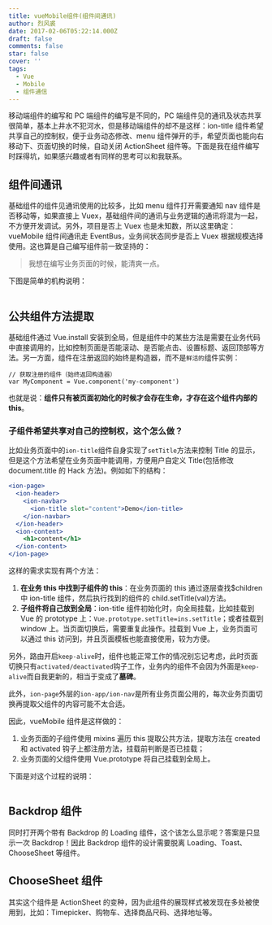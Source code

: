 ```yaml
---
title: vueMobile组件(组件间通讯)
author: 烈风裘
date: 2017-02-06T05:22:14.000Z
draft: false
comments: false
star: false
cover: ''
tags: 
  - Vue
  - Mobile
  - 组件通信
---
```


移动端组件的编写和 PC 端组件的编写是不同的，PC 端组件见的通讯及状态共享很简单，基本上井水不犯河水，但是移动端组件的却不是这样：ion-title 组件希望共享自己的控制权，便于业务动态修改、menu 组件弹开的手，希望页面也能向右移动下、页面切换的时候，自动关闭 ActionSheet 组件等。下面是我在组件编写时踩得坑，如果感兴趣或者有同样的思考可以和我联系。

## 组件间通讯

基础组件的组件见通讯使用的比较多，比如 menu 组件打开需要通知 nav 组件是否移动等，如果直接上 Vuex，基础组件间的通讯与业务逻辑的通讯将混为一起，不方便开发调试。另外，项目是否上 Vuex 也是未知数，所以这里确定：vueMobile 组件间通讯走 EventBus，业务间状态同步是否上 Vuex 根据规模选择使用。这也算是自己编写组件前一致坚持的：

> 我想在编写业务页面的时候，能清爽一点。

下图是简单的机构说明：

![]()

## 公共组件方法提取

基础组件通过 Vue.install 安装到全局，但是组件中的某些方法是需要在业务代码中直接调用的，比如控制页面是否能滚动、是否能点击、设置标题、返回顶部等方法。另一方面，组件在注册返回的始终是构造器，而不是`鲜活的`组件实例：

```
// 获取注册的组件（始终返回构造器）
var MyComponent = Vue.component('my-component')
```

也就是说：**组件只有被页面初始化的时候才会存在生命，才存在这个组件内部的 this**。

### 子组件希望共享对自己的控制权，这个怎么做？

比如业务页面中的`ion-title`组件自身实现了`setTitle`方法来控制 Title 的显示，但是这个方法希望在业务页面中能调用，方便用户自定义 Title(包括修改 document.title 的 Hack 方法)。例如如下的结构：

```jsx
<ion-page>
  <ion-header>
    <ion-navbar>
      <ion-title slot="content">Demo</ion-title>
    </ion-navbar>
  </ion-header>
  <ion-content>
    <h1>content</h1>
  </ion-content>
</ion-page>
```

这样的需求实现有两个方法：

1.  **在业务 this 中找到子组件的 this**：在业务页面的 this 通过逐层查找$children 中 ion-title 组件，然后执行找到的组件的 child.setTitle(val)方法。
2.  **子组件将自己放到全局**：ion-title 组件初始化时，向全局挂载，比如挂载到 Vue 的 prototype 上：`Vue.prototype.setTitle=ins.setTitle`；或者挂载到 window 上。当页面切换后，需要重复此操作。挂载到 Vue 上，业务页面可以通过 this 访问到，并且页面模板也能直接使用，较为方便。

另外，路由开启`keep-alive`时，组件也能正常工作的情况别忘记考虑，此时页面切换只有`activated/deactivated`钩子工作，业务内的组件不会因为外面是`keep-alive`而自我更新的，相当于变成了**墓碑**。

此外，`ion-page`外层的`ion-app/ion-nav`是所有业务页面公用的，每次业务页面切换再提取父组件的内容可能不太合适。

因此，vueMobile 组件是这样做的：

1.  业务页面的子组件使用 mixins 遍历 this 提取公共方法，提取方法在 created 和 activated 钩子上都注册方法，挂载前判断是否已挂载；
2.  业务页面的父组件使用 Vue.prototype 将自己挂载到全局上。

下面是对这个过程的说明：

![]()

## Backdrop 组件

同时打开两个带有 Backdrop 的 Loading 组件，这个该怎么显示呢？答案是只显示一次 Backdrop！因此 Backdrop 组件的设计需要脱离 Loading、Toast、ChooseSheet 等组件。

## ChooseSheet 组件

其实这个组件是 ActionSheet 的变种，因为此组件的展现样式被发现在多处被使用到，比如：Timepicker、购物车、选择商品尺码、选择地址等。
